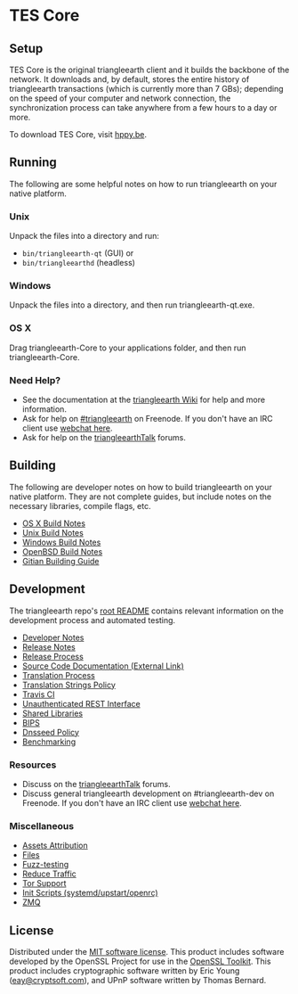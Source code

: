 TES Core
=============

Setup
---------------------
TES Core is the original triangleearth client and it builds the backbone of the network. It downloads and, by default, stores the entire history of triangleearth transactions (which is currently more than 7 GBs); depending on the speed of your computer and network connection, the synchronization process can take anywhere from a few hours to a day or more.

To download TES Core, visit [hppy.be](http://hppy.be).

Running
---------------------
The following are some helpful notes on how to run triangleearth on your native platform.

### Unix

Unpack the files into a directory and run:

- `bin/triangleearth-qt` (GUI) or
- `bin/triangleearthd` (headless)

### Windows

Unpack the files into a directory, and then run triangleearth-qt.exe.

### OS X

Drag triangleearth-Core to your applications folder, and then run triangleearth-Core.

### Need Help?

* See the documentation at the [triangleearth Wiki](https://triangleearth.info/)
for help and more information.
* Ask for help on [#triangleearth](http://webchat.freenode.net?channels=triangleearth) on Freenode. If you don't have an IRC client use [webchat here](http://webchat.freenode.net?channels=triangleearth).
* Ask for help on the [triangleearthTalk](https://triangleearthtalk.io/) forums.

Building
---------------------
The following are developer notes on how to build triangleearth on your native platform. They are not complete guides, but include notes on the necessary libraries, compile flags, etc.

- [OS X Build Notes](build-osx.md)
- [Unix Build Notes](build-unix.md)
- [Windows Build Notes](build-windows.md)
- [OpenBSD Build Notes](build-openbsd.md)
- [Gitian Building Guide](gitian-building.md)

Development
---------------------
The triangleearth repo's [root README](/README.md) contains relevant information on the development process and automated testing.

- [Developer Notes](developer-notes.md)
- [Release Notes](release-notes.md)
- [Release Process](release-process.md)
- [Source Code Documentation (External Link)](https://dev.visucore.com/triangleearth/doxygen/)
- [Translation Process](translation_process.md)
- [Translation Strings Policy](translation_strings_policy.md)
- [Travis CI](travis-ci.md)
- [Unauthenticated REST Interface](REST-interface.md)
- [Shared Libraries](shared-libraries.md)
- [BIPS](bips.md)
- [Dnsseed Policy](dnsseed-policy.md)
- [Benchmarking](benchmarking.md)

### Resources
* Discuss on the [triangleearthTalk](https://triangleearthtalk.io/) forums.
* Discuss general triangleearth development on #triangleearth-dev on Freenode. If you don't have an IRC client use [webchat here](http://webchat.freenode.net/?channels=triangleearth-dev).

### Miscellaneous
- [Assets Attribution](assets-attribution.md)
- [Files](files.md)
- [Fuzz-testing](fuzzing.md)
- [Reduce Traffic](reduce-traffic.md)
- [Tor Support](tor.md)
- [Init Scripts (systemd/upstart/openrc)](init.md)
- [ZMQ](zmq.md)

License
---------------------
Distributed under the [MIT software license](/COPYING).
This product includes software developed by the OpenSSL Project for use in the [OpenSSL Toolkit](https://www.openssl.org/). This product includes
cryptographic software written by Eric Young ([eay@cryptsoft.com](mailto:eay@cryptsoft.com)), and UPnP software written by Thomas Bernard.
